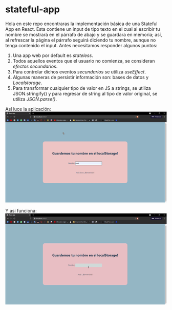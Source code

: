 # stateful-app

Hola en este repo encontraras la implementación básica de una Stateful App en React. Esta contiene un input de tipo texto en el cual al escribir tu nombre se mostrará en el párrafo de abajo y se guardara en memoria; así, al refrescar la página el párrafo seguirá diciendo tu nombre, aunque no tenga contenido el input. Antes necesitamos responder algunos puntos:


1. Una app web por default es _stateless_.
2. Todos aquellos eventos que el usuario no comienza, se consideran _efectos_   _secundarios_.
3. Para controlar dichos eventos _secundarios_ se utiliza _useEffect_.
4. Algunas maneras de persistir información son: bases de datos y _Localstorage_.
5. Para transformar cualquier tipo de valor en JS a strings, se utiliza JSON.stringify() y para regresar de string al tipo de valor original, se utiliza _JSON.parse()_.

Así luce la aplicación:
![alt text](https://github.com/Dona0w0/stateful-app/blob/main/SS.png)

Y asi funciona:
![image](https://github.com/Dona0w0/stateful-app/blob/main/preview.gif)
